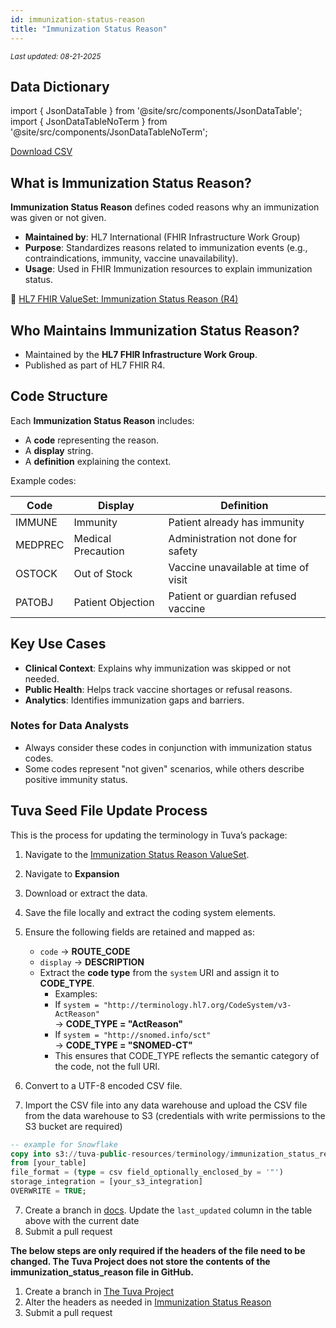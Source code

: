 ```yaml
---
id: immunization-status-reason
title: "Immunization Status Reason"
---
```

<div style={{ marginTop: "-2rem", marginBottom: "1.5rem" }}>
  <small><em>Last updated: 08-21-2025</em></small>
</div>

## Data Dictionary

import { JsonDataTable } from '@site/src/components/JsonDataTable';
import { JsonDataTableNoTerm } from '@site/src/components/JsonDataTableNoTerm';

<JsonDataTableNoTerm jsonPath="nodes.seed\.the_tuva_project\.terminology__immunization_status_reason.columns" />

<a href="https://tuva-public-resources.s3.amazonaws.com/versioned_terminology/latest/immunization_status_reason.csv_0_0_0.csv.gz">Download CSV</a>

## What is Immunization Status Reason?

**Immunization Status Reason** defines coded reasons why an immunization was given or not given.  

- **Maintained by**: HL7 International (FHIR Infrastructure Work Group)  
- **Purpose**: Standardizes reasons related to immunization events (e.g., contraindications, immunity, vaccine unavailability).  
- **Usage**: Used in FHIR Immunization resources to explain immunization status.  

📎 [HL7 FHIR ValueSet: Immunization Status Reason (R4)](https://hl7.org/fhir/R4/valueset-immunization-status-reason.html)

## Who Maintains Immunization Status Reason?

- Maintained by the **HL7 FHIR Infrastructure Work Group**.  
- Published as part of HL7 FHIR R4.  

## Code Structure

Each **Immunization Status Reason** includes:

- A **code** representing the reason.  
- A **display** string.  
- A **definition** explaining the context.  

Example codes:

| Code       | Display             | Definition                           |
|------------|---------------------|---------------------------------------|
| IMMUNE     | Immunity            | Patient already has immunity          |
| MEDPREC    | Medical Precaution  | Administration not done for safety    |
| OSTOCK     | Out of Stock        | Vaccine unavailable at time of visit |
| PATOBJ     | Patient Objection   | Patient or guardian refused vaccine   |

## Key Use Cases

- **Clinical Context**: Explains why immunization was skipped or not needed.  
- **Public Health**: Helps track vaccine shortages or refusal reasons.  
- **Analytics**: Identifies immunization gaps and barriers.  

### Notes for Data Analysts

- Always consider these codes in conjunction with immunization status codes.  
- Some codes represent "not given" scenarios, while others describe positive immunity status.  

## Tuva Seed File Update Process

This is the process for updating the terminology in Tuva’s package:

1. Navigate to the [Immunization Status Reason ValueSet](https://hl7.org/fhir/R4/valueset-immunization-status-reason.html).
2. Navigate to **Expansion**
3. Download or extract the data.  
4. Save the file locally and extract the coding system elements.  
5. Ensure the following fields are retained and mapped as:  
   - `code` → **ROUTE_CODE**  
   - `display` → **DESCRIPTION**  
   - Extract the **code type** from the `system` URI and assign it to **CODE_TYPE**.  
     -  Examples:  
     - If `system = "http://terminology.hl7.org/CodeSystem/v3-ActReason"`  
       → **CODE_TYPE = "ActReason"**  
     - If `system = "http://snomed.info/sct"`  
       → **CODE_TYPE = "SNOMED-CT"**  
     - This ensures that CODE_TYPE reflects the semantic category of the code, not the full URI.
 
6. Convert to a UTF-8 encoded CSV file. 
7. Import the CSV file into any data warehouse and upload the CSV file from the data warehouse to S3 (credentials with write permissions to the S3 bucket are required)

```sql
-- example for Snowflake
copy into s3://tuva-public-resources/terminology/immunization_status_reason.csv
from [your_table]
file_format = (type = csv field_optionally_enclosed_by = '"')
storage_integration = [your_s3_integration]
OVERWRITE = TRUE;
```
7. Create a branch in [docs](https://github.com/tuva-health/docs).  Update the `last_updated` column in the table above with the current date
8. Submit a pull request

**The below steps are only required if the headers of the file need to be changed.  The Tuva Project does not store the contents
of the immunization_status_reason file in GitHub.**

1. Create a branch in [The Tuva Project](https://github.com/tuva-health/tuva)
2. Alter the headers as needed in [Immunization Status Reason](https://github.com/tuva-health/tuva/blob/main/seeds/terminology/terminology__immunization_status_reason.csv)
3. Submit a pull request
